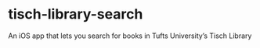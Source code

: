 # tisch-library-search
An iOS app that lets you search for books in Tufts University’s Tisch Library
